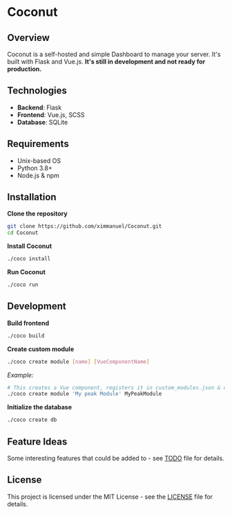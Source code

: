 # Coconut

## Overview
Coconut is a self-hosted and simple Dashboard to manage your server. It's built with Flask and Vue.js.
**It's still in development and not ready for production.**

## Technologies
- **Backend**: Flask
- **Frontend**: Vue.js, SCSS
- **Database**: SQLite

## Requirements
- Unix-based OS
- Python 3.8+
- Node.js & npm

## Installation

**Clone the repository**
```bash
git clone https://github.com/ximmanuel/Coconut.git
cd Coconut
```

**Install Coconut**
```bash
./coco install
```

**Run Coconut**
```bash
./coco run
```

## Development

**Build frontend**
```bash
./coco build
```

**Create custom module**
```bash
./coco create module [name] [VueComponentName]
```
*Example:*
```bash
# This creates a Vue component, registers it in custom_modules.json & creates an API endpoint for it.
./coco create module 'My peak Module' MyPeakModule
```

**Initialize the database**
```bash
./coco create db
```

## Feature Ideas
Some interesting features that could be added to - see [TODO](TODO.md) file for details.

## License
This project is licensed under the MIT License - see the [LICENSE](LICENSE) file for details.
